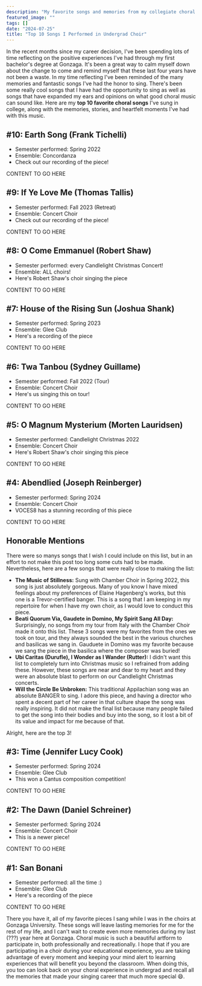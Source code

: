 ```yaml
---
description: "My favorite songs and memories from my collegiate choral experience"
featured_image: ""
tags: []
date: "2024-07-25"
title: "Top 10 Songs I Performed in Undergrad Choir"
---
```


In the recent months since my career decision, I've been spending lots of time reflecting on the positive experiences I've had through my first bachelor's degree at Gonzaga. It's been a great way to calm myself down about the change to come and remind myself that these last four years have not been a waste. In my time reflecting I've been reminded of the many memories and fantastic songs I've had the honor to sing. There's been some really cool songs that I have had the opportunity to sing as well as songs that have expanded my ears and opinions on what good choral music can sound like. Here are my **top 10 favorite choral songs** I've sung in college, along with the memories, stories, and heartfelt moments I've had with this music.

## #10: Earth Song (Frank Tichelli)

* Semester performed: Spring 2022
* Ensemble: Concordanza
* Check out our recording of the piece!

CONTENT TO GO HERE

## #9: If Ye Love Me (Thomas Tallis)

* Semester performed: Fall 2023 (Retreat)
* Ensemble: Concert Choir
* Check out our recording of the piece!

CONTENT TO GO HERE

## #8: O Come Emmanuel (Robert Shaw)

* Semester performed: every Candlelight Christmas Concert!
* Ensemble: ALL choirs!
* Here's Robert Shaw's choir singing the piece

CONTENT TO GO HERE

## #7: House of the Rising Sun (Joshua Shank)

* Semester performed: Spring 2023
* Ensemble: Glee Club
* Here's a recording of the piece

CONTENT TO GO HERE

## #6: Twa Tanbou (Sydney Guillame)

* Semester performed: Fall 2022 (Tour)
* Ensemble: Concert Choir
* Here's us singing this on tour!

CONTENT TO GO HERE

## #5: O Magnum Mysterium (Morten Lauridsen)

* Semester performed: Candlelight Christmas 2022
* Ensemble: Concert Choir
* Here's Robert Shaw's choir singing this piece

CONTENT TO GO HERE

## #4: Abendlied (Joseph Reinberger)

* Semester performed: Spring 2024
* Ensemble: Concert Choir
* VOCES8 has a stunning recording of this piece

CONTENT TO GO HERE

## Honorable Mentions

There were so manys songs that I wish I could include on this list, but in an effort to not make this post too long some cuts had to be made. Nevertheless, here are a few songs that were really close to making the list:

* **The Music of Stillness:** Sung with Chamber Choir in Spring 2022, this song is just absolutely gorgeous. Many of you know I have mixed feelings about my preferences of Elaine Hagenberg's works, but this one is a Trevor-certified banger. This is a song that I am keeping in my repertoire for when I have my own choir, as I would love to conduct this piece.
* **Beati Quorum Via, Gaudete in Domino, My Spirit Sang All Day:** Surprisingly, no songs from my tour from Italy with the Chamber Choir made it onto this list. These 3 songs were my favorites from the ones we took on tour, and they always sounded the best in the various churches and basilicas we sang in. Gauduete in Domino was my favorite because we sang the piece in the basilica where the composer was buried!
* **Ubi Caritas (Durufle), I Wonder as I Wander (Rutter):** I didn't want this list to completely turn into Christmas music so I refrained from adding these. However, these songs are near and dear to my heart and they were an absolute blast to perform on our Candlelight Christmas concerts.
* **Will the Circle Be Unbroken:** This traditional Appilachian song was an absolute BANGER to sing. I adore this piece, and having a director who spent a decent part of her career in that culture shape the song was really inspiring. It did not make the final list because many people failed to get the song into their bodies and buy into the song, so it lost a bit of its value and impact for me because of that.

Alright, here are the top 3!

## #3: Time (Jennifer Lucy Cook)

* Semester performed: Spring 2024
* Ensemble: Glee Club
* This won a Cantus composition competition!

CONTENT TO GO HERE

## #2: The Dawn (Daniel Schreiner)

* Semester performed: Spring 2024
* Ensemble: Concert Choir
* This is a newer piece!

CONTENT TO GO HERE

## #1: San Bonani

* Semester performed: all the time :)
* Ensemble: Glee Club
* Here's a recording of the piece

CONTENT TO GO HERE

There you have it, all of my favorite pieces I sang while I was in the choirs at Gonzaga University. These songs will leave lasting memories for me for the rest of my life, and I can't wait to create even more memories during my last (???) year here at Gonzaga. Choral music is such a beautiful artform to participate in, both professionally and recreationally. I hope that if you are participating in a choir during your educational experience, you are taking advantage of every moment and keeping your mind alert to learning experiences that will benefit you beyond the classroom. When doing this, you too can look back on your choral experience in undergrad and recall all the memories that made your singing career that much more special :smile:.
